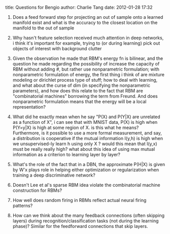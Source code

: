 title: Questions for Bengio
author: Charlie Tang
date: 2012-01-28 17:32

  1. Does a feed forward step for projecting an out of sample onto a learned manifold exist and what is the accuracy to the closest location on the manifold to the out of sample   

  2. Why hasn't feature selection received much attention in deep networks, i think it's important for example, trying to (or during learning) pick out objects of interest with background clutter   

  3. Given the observation he made that RBM's energy fn is bilinear, and the question he made regarding the possibility of increase the capacity of RBM without adding #, but rather use nonparametric formulation; with nonparametric formulation of energy, the first thing i think of are mixture modeling or dirichlet process type of stuff; how to deal with learning, and what about the curse of dim (in specifying the nonparametric parameters), and how does this relate to the fact that RBM are "combinatorial machines" borrowing the term from Freund. And does nonparametric formulation means that the energy will be a local representation?   

  4. What did he exactly mean when he say "P(X) and P(Y|X) are unrelated as a function of X", i can see that with MNIST data, P(X) is high when P(Y=y|X) is high at some region of X. is this what he means? Furthermore, is it possible to use a more formal measurement, and say, a distribution is cooperative if the mutual information I(y,h) is high when we unsupervised-ly learn h using only X ? would this mean that I(y,x) must be really really high? what about this idea of using max mutual information as a criterion to learning layer by layer?   

  5. What's the role of the fact that in a DBN, the approximate P(H|X) is given by W'x plays role in helping either optimization or regularization when training a deep discriminative network?   

  6. Doesn't Lee et al's sparse RBM idea violate the combinatorial machine construction for RBMs?   

  7. How well does random firing in RBMs reflect actual neural firing patterns?   

  8. How can we think about the many feedback connections (often skipping layers) during recognition/classification tasks (not during the learning phase)? Similar for the feedforward connections that skip layers.   


